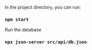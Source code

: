 In the project directory, you can run:

### `npm start`

Run the database

### `npx json-server src/api/db.json`
